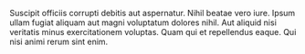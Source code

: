 Suscipit officiis corrupti debitis aut aspernatur. Nihil beatae vero iure. Ipsum ullam fugiat aliquam aut magni voluptatum dolores nihil. Aut aliquid nisi veritatis minus exercitationem voluptas. Quam qui et repellendus eaque. Qui nisi animi rerum sint enim.